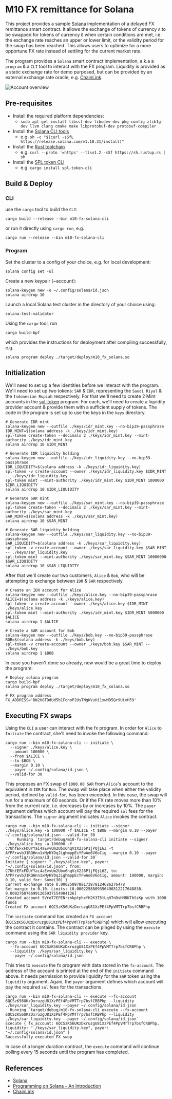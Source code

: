 # M10 FX remittance for Solana

This project provides a sample [Solana](https://solana.com/) implementation of a delayed FX remittance smart contract.
It allows the exchange of tokens of currency `A` to be swapped for tokens of currency `B` when certain conditions are met,
i.e. the exchange rate reaches an upper or lower limit, or the validity period for the swap has been reached. This allows users
to optimize for a more opportune FX rate instead of settling for the current market rate.

The program provides a `Solana` smart contract implementation, a.k.a a `program` & a `CLI` tool to interact with the FX program.
Liquidity is provided as a static exchange rate for demo purposed, but can be provided by an external exchange rate oracle, e.g. [ChainLink](https://docs.chain.link/solana/).

![Account overview](./images/swap.png)

## Pre-requisites

* Install the required platform dependencies:
  * `sudo apt-get install libssl-dev libudev-dev pkg-config zlib1g-dev llvm clang cmake make libprotobuf-dev protobuf-compiler`
* Install the [Solana CLI tools](https://docs.solana.com/cli/install-solana-cli-tools)
  * e.g. `sh -c "$(curl -sSfL https://release.solana.com/v1.10.31/install)"`
* Install the [Rust toolchain](https://www.rust-lang.org/tools/install)
  * e.g. `curl --proto '=https' --tlsv1.2 -sSf https://sh.rustup.rs | sh`
* Install the [SPL token CLI](https://spl.solana.com/token)
  * e.g. `cargo install spl-token-cli`

## Build & Deploy

### CLI

use the `cargo` tool to build the `CLI`:

```shell
cargo build --release --bin m10-fx-solana-cli
```
or run it directly using `cargo run`, e.g.

```shell
cargo run --release --bin m10-fx-solana-cli
```

### Program

Set the cluster to a config of your choice, e.g. for local development:
```shell
solana config set -ul
```

Create a new keypair (~account):

```shell
solana-keygen new -o ~/.config/solana/id.json
solana airdrop 10
```

Launch a local Solana test cluster in the directory of your choice using:
```shell
solana-test-validator
```

Using the `cargo` tool, run

```shell
cargo build-bpf
```

which provides the instructions for deployment after compiling successfully, e.g.
```shell
solana program deploy ./target/deploy/m10_fx_solana.so
```

## Initialization

We'll need to set up a few identities before we interact with the program. We'll need to set up two tokens: `SAR` &  `IDR`,
representing the `Saudi Riyal` & the `Indonesian Rupiah` respectively. For that we'll need to create 2 Mint accounts in the [spl-token](https://spl.solana.com/token) program.
For each, we'll need to create a liquidity provider account & provide them with a sufficient supply of tokens.
The code in the program is set up to use the keys in the `keys` directory.

```shell
# Generate IDR mint
solana-keygen new --outfile ./keys/idr_mint.key --no-bip39-passphrase
IDR_MINT=$(solana address -k ./keys/idr_mint.key)
spl-token create-token --decimals 2 ./keys/idr_mint.key --mint-authority ./keys/idr_mint.key
solana airdrop 10 $IDR_MINT

# Generate IDR liquidity holding
solana-keygen new --outfile ./keys/idr_liquidity.key --no-bip39-passphrase
IDR_LIQUIDITY=$(solana address -k ./keys/idr_liquidity.key)
spl-token -v create-account --owner ./keys/idr_liquidity.key $IDR_MINT -- ./keys/idr_liquidity.key
spl-token mint --mint-authority ./keys/idr_mint.key $IDR_MINT 1000000 $IDR_LIQUIDITY
solana airdrop 10 $IDR_LIQUIDITY

# Generate SAR mint
solana-keygen new --outfile ./keys/sar_mint.key --no-bip39-passphrase
spl-token create-token --decimals 2 ./keys/sar_mint.key --mint-authority ./keys/sar_mint.key
SAR_MINT=$(solana address -k ./keys/sar_mint.key)
solana airdrop 10 $SAR_MINT

# Generate SAR liquidity holding
solana-keygen new --outfile ./keys/sar_liquidity.key --no-bip39-passphrase
SAR_LIQUIDITY=$(solana address -k ./keys/sar_liquidity.key)
spl-token -v create-account --owner ./keys/sar_liquidity.key $SAR_MINT -- ./keys/sar_liquidity.key
spl-token mint --mint-authority ./keys/sar_mint.key $SAR_MINT 10000000 $SAR_LIQUIDITY
solana airdrop 10 $SAR_LIQUIDITY
```

After that we'll create our two customers, `Alice` & `Bob`, who will be attempting to exchange between `IDR` & `SAR` respectively.

```shell
# Create an IDR account for Alice
solana-keygen new --outfile ./keys/alice.key --no-bip39-passphrase
ALICE=$(solana address -k ./keys/alice.key)
spl-token -v create-account --owner ./keys/alice.key $IDR_MINT -- ./keys/alice.key
spl-token mint --mint-authority ./keys/idr_mint.key $IDR_MINT 5000000 $ALICE
solana airdrop 1 $ALICE

# Create a SAR account for Bob
solana-keygen new --outfile ./keys/bob.key --no-bip39-passphrase
BOB=$(solana address -k ./keys/bob.key)
spl-token -v create-account --owner ./keys/bob.key $SAR_MINT -- ./keys/bob.key
solana airdrop 1 $BOB
```

In case you haven't done so already, now would be a great time to deploy the program:

```shell
# Deploy solana program
cargo build-bpf
solana program deploy ./target/deploy/m10_fx_solana.so

# FX program address
FX_ADDRESS='DN2H8TDdUd5b1FonoP2UsTNgKVuHi1xwMD5Qr9UivH59'
```

## Executing FX swaps

Using the `CLI` a user can interact with the fx program. In order for `Alice` to `Initiate` the contract, she'll need to
invoke the following command:

```shell
cargo run --bin m10-fx-solana-cli -- initiate \
  --signer ./keys/alice.key \
  --amount 100000 \
  --from $ALICE \
  --to $BOB \
  --margin 0.10 \
  --payer ~/.config/solana/id.json \
  --valid-for 30
```

This proposes an FX swap of `1000.00 SAR` from `Alice`'s account to the equivalent in `IDR` for `Bob`. The swap will take place when
either the validity period, defined by `valid-for`, has been exceeded. In this case, the swap will run for a maximum of 60 seconds.
Or if the FX rate moves more than 10% from the current rate, i.e. decreases by or increases by 10%. The `payer` argument defines which account 
will pay the required `sol` fees for the transactions. The `signer` argument indicates `Alice` invokes the contract.

```shell
cargo run --bin m10-fx-solana-cli -- initiate --signer ./keys/alice.key -a 100000 -f $ALICE -t $BOB --margin 0.10 --payer ~/.config/solana/id.json --valid-for 30
     Running `target/debug/m10-fx-solana-cli initiate --signer ./keys/alice.key -a 100000 -f C7UhfEFxFDUYYai4aEvvUm2Ubx6hqVzX2J6P1jPQjL6Z -t AYPFrwvbJ1RQHnn1xMyHYDqJLghmppEcYFwAo6V6oCig --margin 0.10 --payer ~/.config/solana/id.json --valid-for 30`
Initiate { signer: "./keys/alice.key", payer: "~/.config/solana/id.json", from: C7UhfEFxFDUYYai4aEvvUm2Ubx6hqVzX2J6P1jPQjL6Z, to: AYPFrwvbJ1RQHnn1xMyHYDqJLghmppEcYFwAo6V6oCig, amount: 100000, margin: 0.10, valid_for: Some(30) }
Current exchange rate 0.0002509788173878124686276478
Set margin to 0.10. Limits: [0.0002258809356490312217648830, 0.0002760766991265937154904126]
Created account 5VroT7EPENrznkptphxfH2K3T5tLqH7nDsHNBKTbSzKp with 1000 funds
Created FX account 6QCSzK56UKzDxruzgU81XzPEf4PpVMTTrp7bsfCRBPhp
```

The `initiate` command has created an `FX account` (`6QCSzK56UKzDxruzgU81XzPEf4PpVMTTrp7bsfCRBPhp`) which will allow executing the contract it contains.
The contract can be pinged by using the `execute` command using the `SAR liquidity provider` key.

```shell
cargo run --bin m10-fx-solana-cli -- execute \
  --fx-account 6QCSzK56UKzDxruzgU81XzPEf4PpVMTTrp7bsfCRBPhp \
  --liquidity ./keys/sar_liquidity.key \
  --payer ~/.config/solana/id.json
```

This tries to `execute` the fx program with data stored in the `fx-account`. The address of the account is printed at the end of the `initiate` command above.
It needs permission to provide liquidity for the `SAR` token using the `liquidity` argument. Again, the `payer` argument defines which account
will pay the required `sol` fees for the transactions.

```shell
cargo run --bin m10-fx-solana-cli -- execute --fx-account 6QCSzK56UKzDxruzgU81XzPEf4PpVMTTrp7bsfCRBPhp --liquidity ./keys/sar_liquidity.key --payer ~/.config/solana/id.json
  Running `target/debug/m10-fx-solana-cli execute --fx-account 6QCSzK56UKzDxruzgU81XzPEf4PpVMTTrp7bsfCRBPhp --liquidity ./keys/sar_liquidity.key --payer ~/.config/solana/id.json`
Execute { fx_account: 6QCSzK56UKzDxruzgU81XzPEf4PpVMTTrp7bsfCRBPhp, liquidity: "./keys/sar_liquidity.key", payer: "~/.config/solana/id.json" }
Successfully executed FX swap
```

In case of a longer duration contract, the `execute` command will continue polling every 15 seconds until the program has completed.

## References

* [Solana](https://solana.com/)
* [Programming on Solana - An Introduction](https://paulx.dev/blog/2021/01/14/programming-on-solana-an-introduction/)
* [ChainLink](https://docs.chain.link/solana/)
